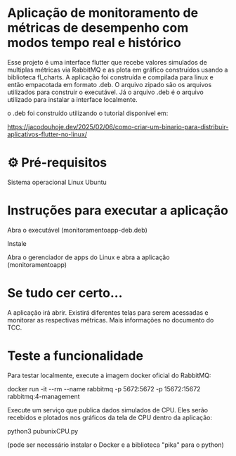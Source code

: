 # Aplicação de monitoramento de métricas de desempenho com modos tempo real e histórico

Esse projeto é uma interface flutter que recebe valores simulados de multiplas métricas via RabbitMQ e as plota em gráfico construídos usando a biblioteca fl_charts. A aplicação foi construída e compilada para linux e então empacotada em formato .deb. O arquivo zipado são os arquivos utilizados para construir o executável. Já o arquivo .deb é o arquivo utilizado para instalar a interface localmente.

o .deb foi construído utilizando o tutorial disponível em:

https://jacodouhoje.dev/2025/02/06/como-criar-um-binario-para-distribuir-aplicativos-flutter-no-linux/

# ⚙️ Pré-requisitos

Sistema operacional Linux Ubuntu

# Instruções para executar a aplicação

Abra o executável (monitoramentoapp-deb.deb)

Instale

Abra o gerenciador de apps do Linux e abra a aplicação (monitoramentoapp)

# Se tudo cer certo...

A aplicação irá abrir. Existirá diferentes telas para serem acessadas e monitorar as respectivas métricas. Mais informações no documento do TCC.

# Teste a funcionalidade

Para testar localmente, execute a imagem docker oficial do RabbitMQ:

docker run -it --rm --name rabbitmq -p 5672:5672 -p 15672:15672 rabbitmq:4-management

Execute um serviço que publica dados simulados de CPU. Eles serão recebidos e plotados nos gráficos da tela de CPU dentro da aplicação:

python3 pubunixCPU.py

(pode ser necessário instalar o Docker e a biblioteca "pika" para o python)
